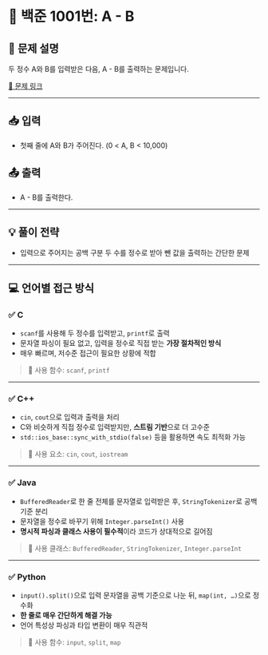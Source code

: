 # 📘 백준 1001번: A - B

## 📝 문제 설명
두 정수 A와 B를 입력받은 다음, A - B를 출력하는 문제입니다.

[🔗 문제 링크](https://www.acmicpc.net/problem/1001)

---

## 📥 입력
- 첫째 줄에 A와 B가 주어진다. (0 < A, B < 10,000)

## 📤 출력
- A - B를 출력한다.

---

## 💡 풀이 전략
- 입력으로 주어지는 공백 구분 두 수를 정수로 받아 뺀 값을 출력하는 간단한 문제

---

## 💻 언어별 접근 방식

### ✅ C
- `scanf`를 사용해 두 정수를 입력받고, `printf`로 출력
- 문자열 파싱이 필요 없고, 입력을 정수로 직접 받는 **가장 절차적인 방식**
- 매우 빠르며, 저수준 접근이 필요한 상황에 적합

> 📌 사용 함수: `scanf`, `printf`

---

### ✅ C++
- `cin`, `cout`으로 입력과 출력을 처리
- C와 비슷하게 직접 정수로 입력받지만, **스트림 기반**으로 더 고수준
- `std::ios_base::sync_with_stdio(false)` 등을 활용하면 속도 최적화 가능

> 📌 사용 요소: `cin`, `cout`, `iostream`

---

### ✅ Java
- `BufferedReader`로 한 줄 전체를 문자열로 입력받은 후, `StringTokenizer`로 공백 기준 분리
- 문자열을 정수로 바꾸기 위해 `Integer.parseInt()` 사용
- **명시적 파싱과 클래스 사용이 필수적**이라 코드가 상대적으로 길어짐

> 📌 사용 클래스: `BufferedReader`, `StringTokenizer`, `Integer.parseInt`

---

### ✅ Python
- `input().split()`으로 입력 문자열을 공백 기준으로 나눈 뒤, `map(int, …)`으로 정수화
- **한 줄로 매우 간단하게 해결 가능**
- 언어 특성상 파싱과 타입 변환이 매우 직관적

> 📌 사용 함수: `input`, `split`, `map`